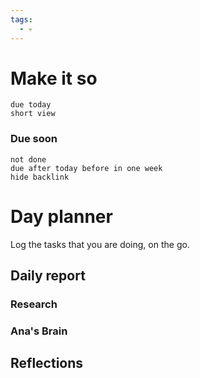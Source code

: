 ```yaml
---
tags:
  - 💀
---
```

# Make it so
```tasks
due today
short view
```
### Due soon
```tasks
not done
due after today before in one week
hide backlink
```
# Day planner
Log the tasks that you are doing, on the go.

## Daily report
### Research

### Ana's Brain


## Reflections

